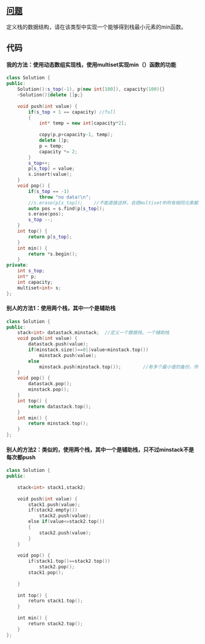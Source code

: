 ## [问题](https://www.nowcoder.com/practice/4c776177d2c04c2494f2555c9fcc1e49?tpId=13&tqId=11173&tPage=1&rp=1&ru=/ta/coding-interviews&qru=/ta/coding-interviews/question-ranking)
定义栈的数据结构，请在该类型中实现一个能够得到栈最小元素的min函数。

## 代码
#### 我的方法：使用动态数组实现栈，使用multiset实现min（）函数的功能
```C++
class Solution {
public:
    Solution():s_top(-1), p(new int[100]), capacity(100){}
    ~Solution(){delete []p;}
    
    void push(int value) {
        if(s_top + 1 == capacity) //full
        {
            int* temp = new int[capacity*2];
            
            copy(p,p+capacity-1, temp);
            delete []p;
            p = temp;
            capacity *= 2;
        }
        s_top++;
        p[s_top] = value;
        s.insert(value);
    }
    void pop() {
        if(s_top == -1)
            throw "no data!\n";
        //s.erase(p[s_top]);    //不能直接这样，会把multiset中所有相同元素都删掉
        auto pos = s.find(p[s_top]);
        s.erase(pos);
        s_top --;
    }
    int top() {
        return p[s_top];
    }
    int min() {
        return *s.begin();
    }
private:
    int s_top;
    int* p;
    int capacity;
    multiset<int> s;
};
```


#### 别人的方法1：使用两个栈，其中一个是辅助栈
```C++
class Solution {
public:
    stack<int> datastack,minstack;  //定义一个数据栈，一个辅助栈
    void push(int value) {
        datastack.push(value);
        if(minstack.size()==0||value<minstack.top())
            minstack.push(value);
        else
            minstack.push(minstack.top());        //有多个最小值的备份，所以能够每次都pop
    }
    void pop() {
        datastack.pop();
        minstack.pop();
    }
    int top() {
        return datastack.top();
    }
    int min() {
        return minstack.top();
    }
};
```


#### 别人的方法2：类似的，使用两个栈，其中一个是辅助栈，只不过minstack不是每次都push
```C++
class Solution {
public:
     
    stack<int> stack1,stack2;
     
    void push(int value) {
        stack1.push(value);
        if(stack2.empty())
            stack2.push(value);
        else if(value<=stack2.top())
        {
            stack2.push(value);
        }
    }
     
    void pop() {
        if(stack1.top()==stack2.top())
            stack2.pop();
        stack1.pop();
         
    }
     
    int top() {
        return stack1.top();       
    }
     
    int min() {
        return stack2.top();
    }     
};
```
